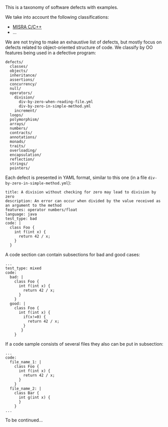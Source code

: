 This is a taxonomy of software defects with examples.

We take into account the following classifications:

  * [MISRA C/C++](..)
  * ...

We are not trying to make an exhaustive list of defects, but mostly focus
on defects related to object-oriented structure of code. We classify by 
OO features being used in a defective program:

```
defects/
  classes/
  objects/
  inheritance/
  assertions/
  concurrency/
  null/
  operators/
    division/
      div-by-zero-when-reading-file.yml
      div-by-zero-in-simple-method.yml
    increment/
  loops/
  polymorphism/
  arrays/
  numbers/
  contracts/
  annotations/
  monads/
  traits/
  overloading/
  encapsulation/
  reflection/
  strings/
  pointers/
```

Each defect is presented in YAML format, similar to this one
(in a file `div-by-zero-in-simple-method.yml`):

```
title: A division without checking for zero may lead to division by zero
description: An error can occur when divided by the value received as an argument to the method
features: operator numbers/float
language: java
test_type: bad
code: |
  class Foo {
    int f(int x) {
      return 42 / x;
    }
  }
```

A code section can contain subsections for bad and good cases:
```
...
test_type: mixed
code: 
  bad: |
    class Foo {
      int f(int x) {
        return 42 / x;
      }
    }
  good: |
    class Foo {
      int f(int x) {
        if(x!=0) {
          return 42 / x;
        }
       }
    }
```

If a code sample consists of several files they also can be put in subsection:
```
...
code: 
  file_name_1: |
    class Foo {
      int f(int x) {
        return 42 / x;
      }
    }
  file_name_2: |
    class Bar {
      int g(int x) {
      }
    }
...
```

To be continued...
